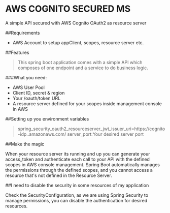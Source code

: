 # AWS COGNITO SECURED MS
A simple API secured with AWS Cognito OAuth2 as resource server

##Requirements
 - AWS Account to setup appClient, scopes, resource server etc.

##Features

>This spring boot application comes with a simple API which composes of one endpoint
> and a service to do business logic.
 
###What you need:
- AWS User Pool
- Client ID, secret & region
- Your /oauth/token URL
- A resource server defined for your scopes inside management console in AWS

##Setting up you environment variables

> spring_security_oauth2_resourceserver_jwt_issuer_uri=https://cognito-idp.<aws-region>.amazonaws.com/<cognito-pool-id>
> server_port:Your desired server port

##Make the magic

When your resource server its running and up you can generate your access_token and authenticate each call to 
your API with the defined scopes in AWS console management. Spring Boot automatically manages the permissions through the 
defined scopes, and you cannot access a resource that's not defined in the Resource Server.

##I need to disable the security in some resources of my application

Check the SecurityConfiguration, as we are using Spring Security to manage permissions, you can disable the authentication
for desired resources.
